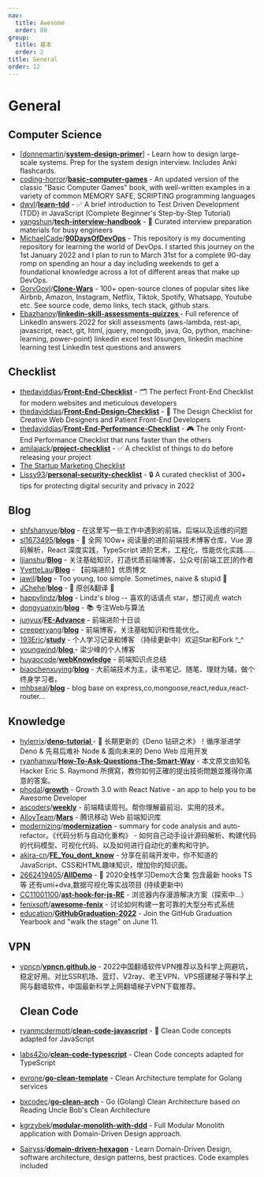 ```yaml
---
nav:
  title: Awesome
  order: 80
group:
  title: 基本
  order: 2
title: General
order: 12
---
```


# General

## Computer Science

- [[donnemartin](https://github.com/donnemartin)/**[system-design-primer](https://github.com/donnemartin/system-design-primer)**] - Learn how to design large-scale systems. Prep for the system design interview. Includes Anki flashcards.
- [coding-horror](https://github.com/coding-horror)/**[basic-computer-games](https://github.com/coding-horror/basic-computer-games)** - An updated version of the classic "Basic Computer Games" book, with well-written examples in a variety of common MEMORY SAFE, SCRIPTING programming languages
- [dwyl](https://github.com/dwyl?type=source)/**[learn-tdd](https://github.com/dwyl/learn-tdd)** - ✅ A brief introduction to Test Driven Development (TDD) in JavaScript (Complete Beginner's Step-by-Step Tutorial)
- [yangshun](https://github.com/yangshun)/**[tech-interview-handbook](https://github.com/yangshun/tech-interview-handbook)** - 💯 Curated interview preparation materials for busy engineers
- [MichaelCade](https://github.com/MichaelCade)/**[90DaysOfDevOps](https://github.com/MichaelCade/90DaysOfDevOps)** - This repository is my documenting repository for learning the world of DevOps. I started this journey on the 1st January 2022 and I plan to run to March 31st for a complete 90-day romp on spending an hour a day including weekends to get a foundational knowledge across a lot of different areas that make up DevOps.
- [GorvGoyl](https://github.com/GorvGoyl)/**[Clone-Wars](https://github.com/GorvGoyl/Clone-Wars)** - 100+ open-source clones of popular sites like Airbnb, Amazon, Instagram, Netflix, Tiktok, Spotify, Whatsapp, Youtube etc. See source code, demo links, tech stack, github stars.
- [Ebazhanov](https://github.com/Ebazhanov)/**[linkedin-skill-assessments-quizzes ](https://github.com/Ebazhanov/linkedin-skill-assessments-quizzes)**- Full reference of LinkedIn answers 2022 for skill assessments (aws-lambda, rest-api, javascript, react, git, html, jquery, mongodb, java, Go, python, machine-learning, power-point) linkedin excel test lösungen, linkedin machine learning test LinkedIn test questions and answers

## Checklist

- [thedaviddias](https://github.com/thedaviddias)/**[Front-End-Checklist](https://github.com/thedaviddias/Front-End-Checklist)** - 🗂 The perfect Front-End Checklist for modern websites and meticulous developers
- [thedaviddias](https://github.com/thedaviddias)/**[Front-End-Design-Checklist](https://github.com/thedaviddias/Front-End-Design-Checklist)** - 💎 The Design Checklist for Creative Web Designers and Patient Front-End Developers
- [thedaviddias](https://github.com/thedaviddias)/**[Front-End-Performance-Checklist](https://github.com/thedaviddias/Front-End-Performance-Checklist)** - 🎮 The only Front-End Performance Checklist that runs faster than the others
- [amilajack](https://github.com/amilajack)/**[project-checklist](https://github.com/amilajack/project-checklist)** - ✅ A checklist of things to do before releasing your project
- [The Startup Marketing Checklist](https://draft.dev/learn/marketing-checklist)
- [Lissy93](https://github.com/Lissy93)/**[personal-security-checklist](https://github.com/Lissy93/personal-security-checklist)** - 🔒 A curated checklist of 300+ tips for protecting digital security and privacy in 2022

## Blog

- [shfshanyue](https://github.com/shfshanyue)/**[blog](https://github.com/shfshanyue/blog)** - 在这里写一些工作中遇到的前端，后端以及运维的问题
- [sl1673495](https://github.com/sl1673495)/**[blogs](https://github.com/sl1673495/blogs)** - 📖 全网 100w+ 阅读量的进阶前端技术博客仓库，Vue 源码解析，React 深度实践，TypeScript 进阶艺术，工程化，性能优化实践……
- [ljianshu](https://github.com/ljianshu)/**[Blog](https://github.com/ljianshu/Blog)** - 关注基础知识，打造优质前端博客，公众号[前端工匠]的作者
- [YvetteLau](https://github.com/YvetteLau)/**[Blog](https://github.com/YvetteLau/Blog)** - 【前端进阶】优质博文
- [jawil](https://github.com/jawil)/**[blog](https://github.com/jawil/blog)** - Too young, too simple. Sometimes, naive & stupid 🐌
- [JChehe](https://github.com/JChehe)/**[blog](https://github.com/JChehe/blog)** - 🌈 原创&翻译 🌈
- [happylindz](https://github.com/happylindz)/**[blog](https://github.com/happylindz/blog)** - Lindz's blog -- 喜欢的话请点 star，想订阅点 watch
- [dongyuanxin](https://github.com/dongyuanxin)/**[blog](https://github.com/dongyuanxin/blog)** - 📚 专注Web与算法
- [junyux](https://github.com/junyux?type=source)/**[FE-Advance](https://github.com/junyux/FE-Advance)** - 前端进阶十日谈
- [creeperyang](https://github.com/creeperyang)/**[blog](https://github.com/creeperyang/blog)** - 前端博客，关注基础知识和性能优化。
- [193Eric](https://github.com/193Eric)/**[study](https://github.com/193Eric/study)** - 个人学习记录和博客 （持续更新中）欢迎Star和Fork ^_^
- [youngwind](https://github.com/youngwind)/**[blog ](https://github.com/youngwind/blog)**- 梁少峰的个人博客
- [huyaocode](https://github.com/huyaocode)/**[webKnowledge](https://github.com/huyaocode/webKnowledge)** - 前端知识点总结
- [biaochenxuying](https://github.com/biaochenxuying)/**[blog](https://github.com/biaochenxuying/blog)** - 大前端技术为主，读书笔记、随笔、理财为辅，做个终身学习者。
- [mhbseal](https://github.com/mhbseal)/**[blog](https://github.com/mhbseal/blog)** - blog base on express,co,mongoose,react,redux,react-router...

## Knowledge

- [hylerrix](https://github.com/hylerrix)/**[deno-tutorial ](https://github.com/hylerrix/deno-tutorial)**- 🦕 长期更新的《Deno 钻研之术》！循序渐进学 Deno & 先易后难补 Node & 面向未来的 Deno Web 应用开发
- [ryanhanwu](https://github.com/ryanhanwu)/**[How-To-Ask-Questions-The-Smart-Way](https://github.com/ryanhanwu/How-To-Ask-Questions-The-Smart-Way)** - 本文原文由知名 Hacker Eric S. Raymond 所撰寫，教你如何正確的提出技術問題並獲得你滿意的答案。
- [phodal](https://github.com/phodal)/**[growth](https://github.com/phodal/growth)** - Growth 3.0 with React Native - an app to help you to be Awesome Developer
- [ascoders](https://github.com/ascoders)/**[weekly](https://github.com/ascoders/weekly)** - 前端精读周刊。帮你理解最前沿、实用的技术。
- [AlloyTeam](https://github.com/AlloyTeam?type=source)/**[Mars](https://github.com/AlloyTeam/Mars)** - 腾讯移动 Web 前端知识库
- [modernizing](https://github.com/modernizing?type=source)/**[modernization](https://github.com/modernizing/modernization)** - summary for code analysis and auto-refactor。《代码分析与自动化重构》 - 如何自己动手设计源码解析、构建代码的代码模型、可视化代码、以及如何进行自动化的重构和守护。
- [akira-cn](https://github.com/akira-cn)/**[FE_You_dont_know](https://github.com/akira-cn/FE_You_dont_know)** - 分享在前端开发中，你不知道的JavaScript、CSS和HTML趣味知识，增加你的知识面。
- [2662419405](https://github.com/2662419405)/**[AllDemo](https://github.com/2662419405/AllDemo)** - 🍑 2020全栈学习Demo大合集 包含最新 hooks TS 等 还有umi+dva,数据可视化等实战项目 (持续更新中)
- [CC11001100](https://github.com/CC11001100)/**[ast-hook-for-js-RE](https://github.com/CC11001100/ast-hook-for-js-RE)** - 浏览器内存漫游解决方案（探索中...）
- [fenixsoft](https://github.com/fenixsoft)/**[awesome-fenix](https://github.com/fenixsoft/awesome-fenix)** - 讨论如何构建一套可靠的大型分布式系统
- [education](https://github.com/education?type=source)/**[GitHubGraduation-2022](https://github.com/education/GitHubGraduation-2022)** - Join the GitHub Graduation Yearbook and "walk the stage" on June 11.

## VPN

- [vpncn](https://github.com/vpncn)/**[vpncn.github.io](https://github.com/vpncn/vpncn.github.io)** - 2022中国翻墙软件VPN推荐以及科学上网避坑，稳定好用。对比SSR机场、蓝灯、V2ray、老王VPN、VPS搭建梯子等科学上网与翻墙软件，中国最新科学上网翻墙梯子VPN下载推荐。

  ## Clean Code

- [ryanmcdermott](https://github.com/ryanmcdermott)/**[clean-code-javascript](https://github.com/ryanmcdermott/clean-code-javascript)** - 🛁 Clean Code concepts adapted for JavaScript
- [labs42io](https://github.com/labs42io?type=source)/**[clean-code-typescript](https://github.com/labs42io/clean-code-typescript)** - Clean Code concepts adapted for TypeScript

- [evrone](https://github.com/evrone?type=source)/**[go-clean-template](https://github.com/evrone/go-clean-template)** - Clean Architecture template for Golang services
- [bxcodec](https://github.com/bxcodec)/**[go-clean-arch](https://github.com/bxcodec/go-clean-arch)** - Go (Golang) Clean Architecture based on Reading Uncle Bob's Clean Architecture
- [kgrzybek](https://github.com/kgrzybek)/**[modular-monolith-with-ddd](https://github.com/kgrzybek/modular-monolith-with-ddd)** - Full Modular Monolith application with Domain-Driven Design approach.
- [Sairyss](https://github.com/Sairyss)/**[domain-driven-hexagon](https://github.com/Sairyss/domain-driven-hexagon)** - Learn Domain-Driven Design, software architecture, design patterns, best practices. Code examples included

